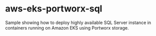 # aws-eks-portworx-sql
Sample showing how to deploy highly available SQL Server instance in containers running on Amazon EKS using Portworx storage.
